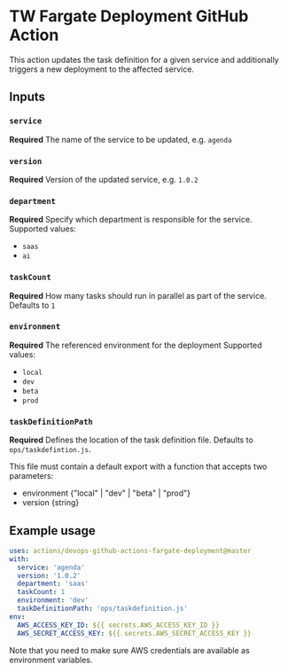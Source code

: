 # TW Fargate Deployment GitHub Action 

This action updates the task definition for a given service and additionally
triggers a new deployment to the affected service. 

## Inputs

### `service`

**Required** The name of the service to be updated, e.g. `agenda`

### `version`

**Required** Version of the updated service, e.g. `1.0.2`

### `department`

**Required** Specify which department is responsible for the service.
Supported values:
 - `saas`
 - `ai`

### `taskCount`

**Required** How many tasks should run in parallel as part of the service.
Defaults to `1`

### `environment`

**Required** The referenced environment for the deployment
Supported values:
 - `local`
 - `dev`
 - `beta`
 - `prod`
 
 ### `taskDefinitionPath`
 
 **Required** Defines the location of the task definition file.
 Defaults to `ops/taskdefintion.js`.
 
 This file must contain a default export with a function that accepts two parameters:
 - environment {"local" | "dev" | "beta" | "prod"}
 - version {string}

## Example usage

```yaml
uses: actions/devops-github-actions-fargate-deployment@master
with:
  service: 'agenda'
  version: '1.0.2'
  department: 'saas'
  taskCount: 1
  environment: 'dev'
  taskDefinitionPath: 'ops/taskdefinition.js'
env:
  AWS_ACCESS_KEY_ID: ${{ secrets.AWS_ACCESS_KEY_ID }}
  AWS_SECRET_ACCESS_KEY: ${{ secrets.AWS_SECRET_ACCESS_KEY }}
```

Note that you need to make sure AWS credentials are available as environment variables.
